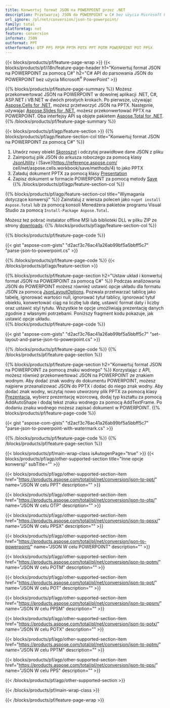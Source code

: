 ```yaml
---
title: Konwertuj format JSON na POWERPOINT przez .NET
description: Przetwarzaj JSON do POWERPOINT w C# bez użycia Microsoft PowerPoint
url_ignore: /pl/net/conversion/json-to-powerpoint/
family: total
platformtag: net
feature: conversion
informat: JSON
outformat: PPT
otherformats: OTP PPS PPSM PPTM POTX PPT POTM POWERPOINT POT PPSX
---
```

{{< blocks/products/pf/feature-page-wrap >}}
{{< blocks/products/pf/i18n/feature-page-header h1="Konwertuj format JSON na POWERPOINT za pomocą C#" h2="C# API do parsowania JSON do POWERPOINT bez użycia Microsoft<sup>&reg;</sup> PowerPoint" >}}

{{% blocks/products/pf/feature-page-summary %}}
Możesz przekonwertować JSON na POWERPOINT w dowolnej aplikacji .NET, C#, ASP.NET i VB.NET w dwóch prostych krokach. Po pierwsze, używając [Aspose.Cells for .NET](https://products.aspose.com/cells/net/), możesz przetworzyć JSON na PPTX. Następnie, używając [Aspose.Slides for .NET](https://products.aspose.com/slides/net/), możesz przekonwertować PPTX na POWERPOINT. Oba interfejsy API są objęte pakietem [Aspose.Total for .NET](https://products.aspose.com/total/net/).
{{% /blocks/products/pf/feature-page-summary  %}}

{{< blocks/products/pf/agp/feature-section >}}
{{% blocks/products/pf/agp/feature-section-col title="Konwertuj format JSON na POWERPOINT za pomocą C#" %}}
1. Utwórz nowy obiekt [Skoroszyt](https://reference.aspose.com/cells/net/aspose.cells/workbook) i odczytaj prawidłowe dane JSON z pliku
2. Zaimportuj plik JSON do arkusza roboczego za pomocą klasy [JsonUtility](https://reference.aspose.com/cells/net/aspose.cells.utility/jsonutility) i [Save](https://reference.aspose.com/ cell/net/aspose.cells.workbook/save/methods/4) to jako PPTX
3. Załaduj dokument PPTX za pomocą klasy [Presentation](https://reference.aspose.com/slides/net/aspose.slides/presentation)
4. Zapisz dokument w formacie POWERPOINT za pomocą metody [Save](https://reference.aspose.com/slides/net/aspose.slides.presentation/save/methods/5)
{{% /blocks/products/pf/agp/feature-section-col %}}

{{% blocks/products/pf/agp/feature-section-col title="Wymagania dotyczące konwersji" %}}
Zainstaluj z wiersza poleceń jako ```nuget install Aspose.Total``` lub za pomocą konsoli Menedżera pakietów programu Visual Studio za pomocą ```Install-Package Aspose.Total```.

Możesz też pobrać instalator offline MSI lub biblioteki DLL w pliku ZIP ze strony [downloads](https://releases.aspose.comtotal/net).
{{% /blocks/products/pf/agp/feature-section-col %}}

{{% blocks/products/pf/feature-page-code %}}

{{< gist "aspose-com-gists" "d2acf3c76ac41a26ab99bf5a5bbff5c7" "parse-json-to-powerpoint.cs" >}}


{{% /blocks/products/pf/feature-page-code %}}
{{< /blocks/products/pf/agp/feature-section >}}

{{% blocks/products/pf/feature-page-section  h2="Ustaw układ i konwertuj format JSON na POWERPOINT za pomocą C#" %}}
Podczas analizowania JSON do POWERPOINT możesz również ustawić opcje układu dla formatu JSON za pomocą [JsonLayoutOptions](https://reference.aspose.com/cells/net/aspose.cells.utility/jsonlayoutoptions). Pozwala przetwarzać tablicę jako tabelę, ignorować wartości null, ignorować tytuł tablicy, ignorować tytuł obiektu, konwertować ciąg na liczbę lub datę, ustawić format daty i liczby oraz ustawić styl tytułu. Wszystkie te opcje umożliwiają prezentację danych zgodnie z własnymi potrzebami. Poniższy fragment kodu pokazuje, jak ustawić opcje układu.  
{{% blocks/products/pf/feature-page-code %}}

{{< gist "aspose-com-gists" "d2acf3c76ac41a26ab99bf5a5bbff5c7" "set-layout-and-parse-json-to-powerpoint.cs" >}}

{{% /blocks/products/pf/feature-page-code  %}}
{{% /blocks/products/pf/feature-page-section %}}

{{% blocks/products/pf/feature-page-section  h2="Konwertuj format JSON na POWERPOINT za pomocą znaku wodnego" %}}
Korzystając z API, możesz również przekonwertować JSON na POWERPOINT ze znakiem wodnym. Aby dodać znak wodny do dokumentu POWERPOINT, możesz najpierw przeanalizować JSON do PPTX i dodać do niego znak wodny. Aby dodać znak wodny, wczytaj nowo utworzony plik PPTX za pomocą klasy [Prezentacja](https://reference.aspose.com/slides/net/aspose.slides/presentation), wybierz prezentację wzorcową, dodaj typ kształtu za pomocą AddAutoShape i dodaj tekst znaku wodnego za pomocą AddTextFrame. Po dodaniu znaku wodnego możesz zapisać dokument w POWERPOINT. 
{{% blocks/products/pf/feature-page-code %}}

{{< gist "aspose-com-gists" "d2acf3c76ac41a26ab99bf5a5bbff5c7" "parse-json-to-powerpoint-with-watermark.cs" >}}

{{% /blocks/products/pf/feature-page-code  %}}
{{% /blocks/products/pf/feature-page-section %}}

{{< blocks/products/pf/main-wrap-class isAutogenPage="true" >}}
{{< blocks/products/pf/agp/other-supported-section title="Inne opcje konwersji" subTitle="" >}}

{{< blocks/products/pf/agp/other-supported-section-item href="https://products.aspose.com/total/pl/net/conversion/json-to-ppt/" name="JSON W celu PPT" description="" >}}

{{< blocks/products/pf/agp/other-supported-section-item href="https://products.aspose.com/total/pl/net/conversion/json-to-otp/" name="JSON W celu OTP" description="" >}}

{{< blocks/products/pf/agp/other-supported-section-item href="https://products.aspose.com/total/pl/net/conversion/json-to-ppsx/" name="JSON W celu PPSX" description="" >}}

{{< blocks/products/pf/agp/other-supported-section-item href="https://products.aspose.com/total/pl/net/conversion/json-to-powerpoint/" name="JSON W celu POWERPOINT" description="" >}}

{{< blocks/products/pf/agp/other-supported-section-item href="https://products.aspose.com/total/pl/net/conversion/json-to-potm/" name="JSON W celu POTM" description="" >}}

{{< blocks/products/pf/agp/other-supported-section-item href="https://products.aspose.com/total/pl/net/conversion/json-to-pot/" name="JSON W celu POT" description="" >}}

{{< blocks/products/pf/agp/other-supported-section-item href="https://products.aspose.com/total/pl/net/conversion/json-to-ppsm/" name="JSON W celu PPSM" description="" >}}

{{< blocks/products/pf/agp/other-supported-section-item href="https://products.aspose.com/total/pl/net/conversion/json-to-potx/" name="JSON W celu POTX" description="" >}}

{{< blocks/products/pf/agp/other-supported-section-item href="https://products.aspose.com/total/pl/net/conversion/json-to-pptm/" name="JSON W celu PPTM" description="" >}}

{{< blocks/products/pf/agp/other-supported-section-item href="https://products.aspose.com/total/pl/net/conversion/json-to-pps/" name="JSON W celu PPS" description="" >}}



{{< /blocks/products/pf/agp/other-supported-section >}}

{{< /blocks/products/pf/main-wrap-class >}}

{{< /blocks/products/pf/feature-page-wrap >}}